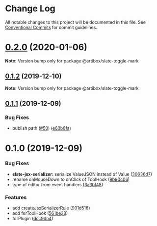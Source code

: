 # Change Log

All notable changes to this project will be documented in this file.
See [Conventional Commits](https://conventionalcommits.org) for commit guidelines.

# [0.2.0](https://github.com/React-Artibox/artibox/compare/v0.1.2...v0.2.0) (2020-01-06)

**Note:** Version bump only for package @artibox/slate-toggle-mark

## [0.1.2](https://github.com/React-Artibox/artibox/compare/v0.1.1...v0.1.2) (2019-12-10)

**Note:** Version bump only for package @artibox/slate-toggle-mark

## [0.1.1](https://github.com/React-Artibox/artibox/compare/v0.1.0...v0.1.1) (2019-12-09)

### Bug Fixes

- publish path ([#50](https://github.com/React-Artibox/artibox/issues/50)) ([e60b8fa](https://github.com/React-Artibox/artibox/commit/e60b8fa42e09fafbcb18f0763ae1fb7d39d65999))

# 0.1.0 (2019-12-09)

### Bug Fixes

- **slate-jsx-serializer:** serialize ValueJSON instead of Value ([30636d7](https://github.com/React-Artibox/artibox/commit/30636d72d0f5702d5be6b6b154aeff5ce13a3ad8))
- rename onMouseDown to onClick of ToolHook ([9b90c06](https://github.com/React-Artibox/artibox/commit/9b90c06c1b2674dba4bf15c0179fecf93fe88522))
- type of editor from event handlers ([3a3bf48](https://github.com/React-Artibox/artibox/commit/3a3bf48dd053511a14d7b128f7ea42733befe3ef))

### Features

- add createJsxSerializerRule ([901d518](https://github.com/React-Artibox/artibox/commit/901d5186483bc7171ea7b425e6443710aa7fae3b))
- add forToolHook ([561be28](https://github.com/React-Artibox/artibox/commit/561be288085dd99b95d2e73c0e78641dc531465d))
- forPlugin ([dcc9db4](https://github.com/React-Artibox/artibox/commit/dcc9db47ef3d02d6c3a18a31b4a546b5b4a95b89))
